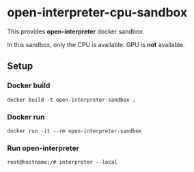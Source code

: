 # open-interpreter-cpu-sandbox
This provides **open-interpreter** docker sandbox.

In this sandbox, only the CPU is available. GPU is **not** available.
## Setup
### Docker build
```shell
docker build -t open-interpreter-sandbox .
```

### Docker run
```shell
docker run -it --rm open-interpreter-sandbox
```

### Run open-interpreter
```shell
root@hostname:/# interpreter --local
```
